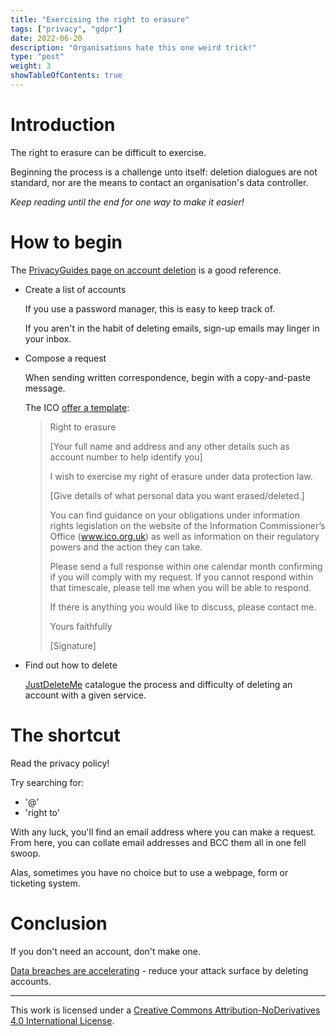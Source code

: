 ```yaml
---
title: "Exercising the right to erasure"
tags: ["privacy", "gdpr"]
date: 2022-06-20
description: "Organisations hate this one weird trick!"
type: "post"
weight: 3
showTableOfContents: true
---
```


# Introduction

The right to erasure can be difficult to exercise.

Beginning the process is a challenge unto itself: deletion dialogues are not standard, nor are the means to contact an organisation's data controller.

*Keep reading until the end for one way to make it easier!*

# How to begin

The [PrivacyGuides page on account deletion](https://www.privacyguides.org/basics/account-deletion/) is a good reference.

* Create a list of accounts
    
	If you use a password manager, this is easy to keep track of.

	If you aren't in the habit of deleting emails, sign-up emails may linger in your inbox.

* Compose a request

	When sending written correspondence, begin with a copy-and-paste message.

	The ICO [offer a template](https://ico.org.uk/your-data-matters/your-right-to-get-your-data-deleted/):

	> Right to erasure
	>
	> [Your full name and address and any other details such as account number to help identify you]
	>
	> I wish to exercise my right of erasure under data protection law.
	>
	> [Give details of what personal data you want erased/deleted.]
	>
	> You can find guidance on your obligations under information rights legislation on the website of the Information Commissioner’s Office (www.ico.org.uk) as well as information on their regulatory powers and the action they can take.
	>
	> Please send a full response within one calendar month confirming if you will comply with my request. If you cannot respond within that timescale, please tell me when you will be able to respond.
	>
	> If there is anything you would like to discuss, please contact me.
	>
	> Yours faithfully
	>
	> [Signature]

* Find out how to delete

	[JustDeleteMe](https://justdeleteme.xyz/) catalogue the process and difficulty of deleting an account with a given service.

# The shortcut

Read the privacy policy!

Try searching for:

* '@'
* 'right to'

With any luck, you'll find an email address where you can make a request. From here, you can collate email addresses and BCC them all in one fell swoop.

Alas, sometimes you have no choice but to use a webpage, form or ticketing system.

# Conclusion

If you don't need an account, don't make one.

[Data breaches are accelerating](https://www.idtheftcenter.org/post/identity-theft-resource-center-2021-annual-data-breach-report-sets-new-record-for-number-of-compromises/) - reduce your attack surface by deleting accounts.

---

This work is licensed under a [Creative Commons Attribution-NoDerivatives 4.0 International License](http://creativecommons.org/licenses/by-nd/4.0/).
